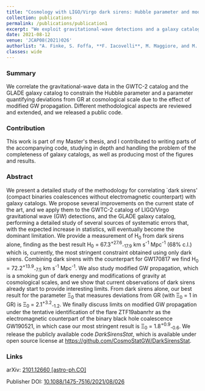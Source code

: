 ```yaml
---
title: "Cosmology with LIGO/Virgo dark sirens: Hubble parameter and modified gravitational wave propagation"
collection: publications
permalink: /publications/publication1
excerpt: "We exploit gravitational-wave detections and a galaxy catalog to obtain constraints on the expansion rate of the Universe and possible deviations from GR at cosmological scales. A public code is also released!"
date: 2021-08-12
venue: 'JCAP08(2021)026'
authorlist: "A. Finke, S. Foffa, **F. Iacovelli**, M. Maggiore, and M. Mancarella"
classes: wide
---
```

<span class="__dimensions_badge_embed__" data-doi="10.1088/1475-7516/2021/08/026" data-style="small_circle" data-hide-zero-citations="true"></span><script async src="https://badge.dimensions.ai/badge.js" charset="utf-8"></script>

<html>
<head>
   <script src="https://code.jquery.com/jquery-3.7.0.js"></script>
</head>
<body>

<div id="inspirecount"></div>
<script>
var recid = '1843987';
var recurl = 'https://inspirehep.net/api/literature/?q=recid%3A'+recid+'&size=10&page=1&fields=citation_count&format=json';

if (recid === "undefined") {
	document.getElementById("inspirecount").innerHTML='';
} else {
	$.getJSON(recurl, function(data){
    	var html =`<a href="https://inspirehep.net/literature/${recid}" target="_blank"><button type="button inspire" class="btn btn-inspire">iNSPIRE </button></a><span class="badge inspcitations">${data.hits.hits[0].metadata.citation_count} citations</span>`    
    	document.getElementById("inspirecount").innerHTML= html
  });
}
</script>
</body>
</html>



### Summary

We correlate the gravitational-wave data in the GWTC-2 catalog and the GLADE galaxy catalog to constrain the Hubble parameter and a parameter quantifying deviations from GR at cosmological scale due to the effect of modified GW propagation. Different methodological aspects are reviewed and extended, and we released a public code. 

### Contribution
This work is part of my Master's thesis, and I contributed to writing parts of the accompanying code, studying in depth and handling the problem of the completeness of galaxy catalogs, as well as producing most of the figures and results.

### Abstract
We present a detailed study of the methodology for correlating `dark sirens' (compact binaries coalescences without electromagnetic counterpart) with galaxy catalogs. We propose several improvements on the current state of the art, and we apply them to the GWTC-2 catalog of LIGO/Virgo gravitational wave (GW) detections, and the GLADE galaxy catalog, performing a detailed study of several sources of systematic errors that, with the expected increase in statistics, will eventually become the dominant limitation. We provide a measurement of H<sub>0</sub> from dark sirens alone, finding as the best result H<sub>0</sub> = 67.3<sup>+27.6</sup><sub>-17.9</sub> km s<sup>-1</sup> Mpc<sup>-1</sup> (68% c.l.) which is, currently, the most stringent constraint obtained using only dark sirens. Combining dark sirens with the counterpart for GW170817 we find H<sub>0</sub> = 72.2<sup>+13.9</sup><sub>-7.5</sub> km s<sup>-1</sup> Mpc<sup>-1</sup>. We also study modified GW propagation, which is a smoking gun of dark energy and modifications of gravity at cosmological scales, and we show that current observations of dark sirens already start to provide interesting limits. From dark sirens alone, our best result for the parameter &Xi;<sub>0</sub> that measures deviations from GR (with &Xi;<sub>0</sub> = 1 in GR) is &Xi;<sub>0</sub> = 2.1<sup>+3.2</sup><sub>-1.2</sub>. We finally discuss limits on modified GW propagation under the tentative identification of the flare ZTF19abanrhr as the electromagnetic counterpart of the binary black hole coalescence GW190521, in which case our most stringent result is &Xi;<sub>0</sub> = 1.8<sup>+0.9</sup><sub>-0.6</sub>. We release the publicly available code *DarkSirensStat*, which is available under open source license at
<a href="https://github.com/CosmoStatGW/DarkSirensStat" target="_blank">https://github.com/CosmoStatGW/DarkSirensStat</a>.

### Links

<i class="ai ai-arxiv ai-fw"></i> arXiv: <a href="https://arxiv.org/abs/2101.12660" target="_blank">2101.12660 [astro-ph.CO]</a>

<i class="ai ai-doi ai-fw"></i> Publisher DOI: <a href="https://iopscience.iop.org/article/10.1088/1475-7516/2021/08/026" target="_blank">10.1088/1475-7516/2021/08/026</a>
